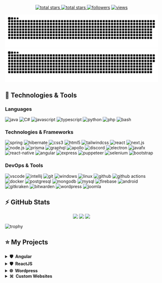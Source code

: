 <p align="center">
  <a href="https://github.com/oussamaelhajoui?tab=repositories&sort=stargazers">
    <img alt="total stars" title="Total stars on GitHub" src="https://custom-icon-badges.herokuapp.com/badge/dynamic/json?logo=star&host=formatted-dynamic-badges.herokuapp.com&formatter=metric&style=for-the-badge&color=55960c&labelColor=488207&label=stars&query=$.stars&url=https://api.github-star-counter.workers.dev/user/oussamaelhajoui"/>
  </a>
  <a href="https://github.com/oussamaelhajoui?tab=repositories&sort=stargazers">
    <img alt="total stars" title="Total forks on GitHub" src="https://custom-icon-badges.herokuapp.com/badge/dynamic/json?logo=fork&host=formatted-dynamic-badges.herokuapp.com&formatter=metric&style=for-the-badge&color=ff0013&labelColor=ae1206&label=forks&query=$.forks&url=https://api.github-star-counter.workers.dev/user/oussamaelhajoui"/>
  </a>
  <a href="https://github.com/oussamaelhajoui?tab=followers">
    <img alt="followers" title="Follow me on Github" src="https://custom-icon-badges.herokuapp.com/github/followers/oussamaelhajoui?color=236ad3&labelColor=1155ba&style=for-the-badge&logo=person-add&label=Follow&logoColor=white"/></a>
  <a href="https://github.com/oussamaelhajoui/Simple-View-Counter">
    <img alt="views" title="GitHub profile views" src="https://komarev.com/ghpvc/?username=oussamaelhajoui&style=for-the-badge&color=lightgrey"/>
  </a>
</p>

![github contribution grid snake animation](https://raw.githubusercontent.com/oussamaelhajoui/oussamaelhajoui/output/github-contribution-grid-snake-dark.svg#gh-dark-mode-only)![github contribution grid snake animation](https://raw.githubusercontent.com/oussamaelhajoui/oussamaelhajoui/output/github-contribution-grid-snake.svg#gh-light-mode-only)

## 🚀 Technologies & Tools

### Languages

![java](https://custom-icon-badges.herokuapp.com/badge/java-black.svg?logo=java&logoColor=white&style=flat-square)
![C#](https://custom-icon-badges.herokuapp.com/badge/csharp-black.svg?logo=java&logoColor=white&style=flat-square)
![javascript](https://img.shields.io/badge/javascript-black?style=flat-square&logo=javascript)
![typescript](https://img.shields.io/badge/typescript-black?style=flat-square&logo=typescript)
![python](https://img.shields.io/badge/python-black?style=flat-square&logo=python)
![php](https://custom-icon-badges.herokuapp.com/badge/php-black.svg?logo=java&logoColor=white&style=flat-square)
![bash](https://img.shields.io/badge/bash-black?style=flat-square&logo=gnu-bash)

### Technologies & Frameworks

![spring](https://img.shields.io/badge/spring-black?style=flat-square&logo=spring)
![hibernate](https://img.shields.io/badge/hibernate-black?style=flat-square&logo=hibernate)
![css3](https://img.shields.io/badge/css3-black?style=flat-square&logo=css3&logoColor=1572B6)
![html5](https://img.shields.io/badge/html5-black?style=flat-square&logo=html5)
![tailwindcss](https://img.shields.io/badge/tailwindcss-black?style=flat-square&logo=tailwindcss)
![react](https://img.shields.io/badge/react-black?style=flat-square&logo=react)
![next.js](https://img.shields.io/badge/next.js-black?style=flat-square&logo=next.js)
![node.js](https://img.shields.io/badge/node.js-black?style=flat-square&logo=node.js)
![prisma](https://img.shields.io/badge/prisma-black?style=flat-square&logo=prisma&logoColor=2D3748)
![graphql](https://img.shields.io/badge/graphql-black?style=flat-square&logo=graphql&logoColor=E10098)
![apollo](https://img.shields.io/badge/apollo-black?style=flat-square&logo=apollo-graphql)
![discord](https://img.shields.io/badge/discord.js-black?style=flat-square&logo=discord)
![electron](https://img.shields.io/badge/electron-black?style=flat-square&logo=electron)
![javafx](https://custom-icon-badges.herokuapp.com/badge/javafx-black.svg?logo=java&logoColor=white&style=flat-square)
![react-native](https://img.shields.io/badge/react_native-black?style=flat-square&logo=react)
![angular](https://img.shields.io/badge/angular-black?style=flat-square&logo=angular&logoColor=DD0031)
![express](https://img.shields.io/badge/express-black?style=flat-square&logo=express)
![puppeteer](https://img.shields.io/badge/puppeteer-black?style=flat-square&logo=puppeteer)
![selenium](https://img.shields.io/badge/selenium-black?style=flat-square&logo=selenium)
![bootstrap](https://img.shields.io/badge/bootstrap-black?style=flat-square&logo=bootstrap)

### DevOps & Tools

![vscode](https://img.shields.io/badge/vscode-black?style=flat-square&logo=visual-studio-code&logoColor=007ACC)
![intellij](https://img.shields.io/badge/intellij-black?style=flat-square&logo=intellij-idea)
![git](https://img.shields.io/badge/git-black?style=flat-square&logo=git)
![windows](https://img.shields.io/badge/windows-black?style=flat-square&logo=windows&logoColor=0078D6)
![linux](https://img.shields.io/badge/linux-black?style=flat-square&logo=linux)
![github](https://img.shields.io/badge/github-black?style=flat-square&logo=github)
![github actions](https://img.shields.io/badge/github_actions-black?style=flat-square&logo=github-actions)
![docker](https://img.shields.io/badge/docker-black?style=flat-square&logo=docker)
![postgresql](https://img.shields.io/badge/postgresql-black?style=flat-square&logo=postgresql)
![mongodb](https://img.shields.io/badge/mongodb-black?style=flat-square&logo=mongodb)
![mysql](https://img.shields.io/badge/mysql-black?style=flat-square&logo=mysql)
![firebase](https://img.shields.io/badge/firebase-black?style=flat-square&logo=firebase)
![android](https://img.shields.io/badge/android-black?style=flat-square&logo=android)
![gitkraken](https://img.shields.io/badge/gitkraken-black?style=flat-square&logo=gitkraken)
![bitwarden](https://img.shields.io/badge/bitwarden-black?style=flat-square&logo=bitwarden&logoColor=175DDC)
![wordpress](https://img.shields.io/badge/wordpress-black?style=flat-square&logo=wordpress)
![joomla](https://img.shields.io/badge/joomla-black?style=flat-square&logo=joomla)

## ⚡ GitHub Stats

<p align="center">
    <img height="120px" src="https://github-readme-streak-stats.herokuapp.com/?user=oussamaelhajoui&hide_border=true&theme=dark" />
    <img height="120px" src="https://github-readme-stats-sigma-five.vercel.app/api?username=oussamaelhajoui&hide_title=true&hide_border=true&show_icons=true&include_all_commits=true&count_private=true&line_height=21&hide_rank=true&icon_color=fa8b00&theme=dark" />
    <img height="120px" src="https://github-readme-stats-sigma-five.vercel.app/api/top-langs/?username=oussamaelhajoui&hide=html&hide_title=true&hide_border=true&layout=compact&langs_count=8&theme=dark" />
</p>

![trophy](https://github-profile-trophy.vercel.app/?username=oussamaelhajoui&theme=onedark&column=-1)

## ⭐ My Projects


<details>
  <summary><b>🛡️ &nbsp;Angular</b></summary>
  <br/>
  <p align="center">
    - 🔭 I’m currently working on <a href="https://chat-app-1e977.web.app/main">Angular Chat App</a>
  </p>
</details>
<details>
  <summary><b>🛡️ &nbsp;ReactJS</b></summary>
  <br/>
  <p align="center">
    - 🔭 I’m currently working on <a href="https://chat-app-1e977.web.app/main">React Chat App</a>
  </p>
</details>
<details>
  <summary><b>🌐 &nbsp;Wordpress</b></summary>
  <br/>
  <p align="center">
    - ✅ Worked on <a href="https://u-floor.nl">U-Floor</a>
  </p>
  <br/>
  <p align="center">
    - ✅ Worked on <a href="https://gymaddicted.nl">GymAddict</a>
  </p>
  <br/>
  <p align="center">
    - ✅ Worked on <a href="https://studio-statement.nl">Studio Statement</a>
  </p>
  <br/>
  <p align="center">
    - ✅ Worked on <a href="https://taxi-serviceeindhoven.nl">Taxi-service Eindhoven</a>
  </p>
  <br/>
  <p align="center">
    - ✅ Worked on <a href="https://amoris-fashion.nl">Amoris Fashionn</a>
  </p>
</details>
<details>
  <summary><b>⌘ &nbsp;Custom Websites</b></summary>
  <br/>
  <p align="center">
    - ✅ Worked on <a href="https://taxi-serviceeindhoven.nl">Taxi-service Eindhoven</a>
  </p>
</details>
